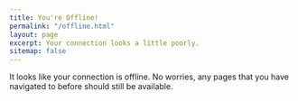 ```yaml
---
title: You're Offline!
permalink: "/offline.html"
layout: page
excerpt: Your connection looks a little poorly.
sitemap: false
---
```


It looks like your connection is offline. No worries, any pages that you have navigated to before should still be available.
